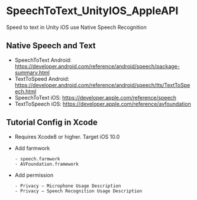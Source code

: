 # SpeechToText_UnityIOS_AppleAPI
Speed to text in Unity iOS use Native Speech Recognition

## Native Speech and Text
* SpeechToText Android: https://developer.android.com/reference/android/speech/package-summary.html
* TextToSpeed Android: https://developer.android.com/reference/android/speech/tts/TextToSpeech.html
* SpeechToText iOS: https://developer.apple.com/reference/speech
* TextToSpeech iOS: https://developer.apple.com/reference/avfoundation

## Tutorial Config in Xcode
* Requires Xcode8 or higher. Target iOS 10.0
* Add farmwork

      - speech.farmwork
      - AVFoundation.framework
      
* Add permission

      - Privacy – Microphone Usage Description      
      - Privacy – Speech Recognition Usage Description
